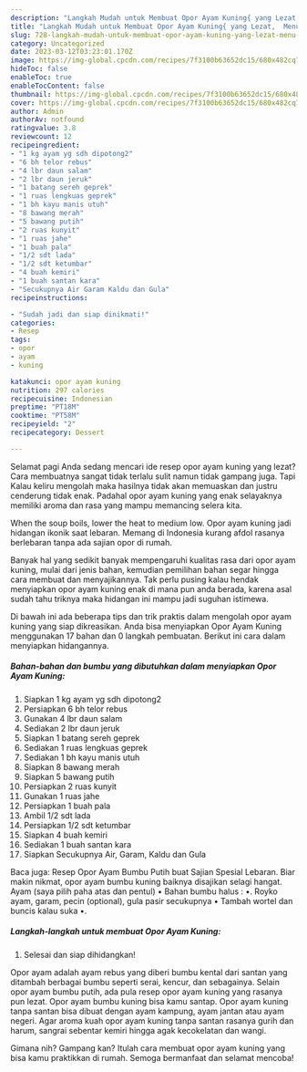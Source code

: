 ```yaml
---
description: "Langkah Mudah untuk Membuat Opor Ayam Kuning{ yang Lezat,  Menu Buat lebaran"
title: "Langkah Mudah untuk Membuat Opor Ayam Kuning{ yang Lezat,  Menu Buat lebaran"
slug: 728-langkah-mudah-untuk-membuat-opor-ayam-kuning-yang-lezat-menu-buat-lebaran
category: Uncategorized
date: 2023-03-12T03:23:01.170Z
image: https://img-global.cpcdn.com/recipes/7f3100b63652dc15/680x482cq70/opor-ayam-kuning-foto-resep-utama.jpg
hideToc: false
enableToc: true
enableTocContent: false
thumbnail: https://img-global.cpcdn.com/recipes/7f3100b63652dc15/680x482cq70/opor-ayam-kuning-foto-resep-utama.jpg
cover: https://img-global.cpcdn.com/recipes/7f3100b63652dc15/680x482cq70/opor-ayam-kuning-foto-resep-utama.jpg
author: Admin
authorAv: notfound
ratingvalue: 3.8
reviewcount: 12
recipeingredient:
- "1 kg ayam yg sdh dipotong2"
- "6 bh telor rebus"
- "4 lbr daun salam"
- "2 lbr daun jeruk"
- "1 batang sereh geprek"
- "1 ruas lengkuas geprek"
- "1 bh kayu manis utuh"
- "8 bawang merah"
- "5 bawang putih"
- "2 ruas kunyit"
- "1 ruas jahe"
- "1 buah pala"
- "1/2 sdt lada"
- "1/2 sdt ketumbar"
- "4 buah kemiri"
- "1 buah santan kara"
- "Secukupnya Air Garam Kaldu dan Gula"
recipeinstructions:

- "Sudah jadi dan siap dinikmati!"
categories:
- Resep
tags:
- opor
- ayam
- kuning

katakunci: opor ayam kuning 
nutrition: 297 calories
recipecuisine: Indonesian
preptime: "PT18M"
cooktime: "PT58M"
recipeyield: "2"
recipecategory: Dessert

---
```



Selamat pagi Anda sedang mencari ide resep opor ayam kuning yang lezat? Cara membuatnya sangat tidak terlalu sulit namun tidak gampang juga. Tapi Kalau keliru mengolah maka hasilnya tidak akan memuaskan dan justru cenderung tidak enak. Padahal opor ayam kuning yang enak selayaknya memiliki aroma dan rasa yang mampu memancing selera kita.


When the soup boils, lower the heat to medium low. Opor ayam kuning jadi hidangan ikonik saat lebaran. Memang di Indonesia kurang afdol rasanya berlebaran tanpa ada sajian opor di rumah.

Banyak hal yang sedikit banyak mempengaruhi kualitas rasa dari opor ayam kuning, mulai dari jenis bahan, kemudian pemilihan bahan segar hingga cara membuat dan menyajikannya. Tak perlu pusing kalau hendak menyiapkan opor ayam kuning enak di mana pun anda berada, karena asal sudah tahu triknya maka hidangan ini mampu jadi suguhan istimewa.


Di bawah ini ada beberapa tips dan trik praktis dalam mengolah opor ayam kuning yang siap dikreasikan. Anda bisa menyiapkan Opor Ayam Kuning menggunakan 17 bahan dan 0 langkah pembuatan. Berikut ini cara dalam menyiapkan hidangannya.

<!--inarticleads1-->

##### Bahan-bahan dan bumbu yang dibutuhkan dalam menyiapkan Opor Ayam Kuning:

1. Siapkan 1 kg ayam yg sdh dipotong2
1. Persiapkan 6 bh telor rebus
1. Gunakan 4 lbr daun salam
1. Sediakan 2 lbr daun jeruk
1. Siapkan 1 batang sereh geprek
1. Sediakan 1 ruas lengkuas geprek
1. Sediakan 1 bh kayu manis utuh
1. Siapkan 8 bawang merah
1. Siapkan 5 bawang putih
1. Persiapkan 2 ruas kunyit
1. Gunakan 1 ruas jahe
1. Persiapkan 1 buah pala
1. Ambil 1/2 sdt lada
1. Persiapkan 1/2 sdt ketumbar
1. Siapkan 4 buah kemiri
1. Sediakan 1 buah santan kara
1. Siapkan Secukupnya Air, Garam, Kaldu dan Gula


Baca juga: Resep Opor Ayam Bumbu Putih buat Sajian Spesial Lebaran. Biar makin nikmat, opor ayam bumbu kuning baiknya disajikan selagi hangat. Ayam (saya pilih paha atas dan pentul) • Bahan bumbu halus : •. Royko ayam, garam, pecin (optional), gula pasir secukupnya • Tambah wortel dan buncis kalau suka •. 

<!--inarticleads2-->

##### Langkah-langkah untuk membuat Opor Ayam Kuning:


1. Selesai dan siap dihidangkan!

Opor ayam adalah ayam rebus yang diberi bumbu kental dari santan yang ditambah berbagai bumbu seperti serai, kencur, dan sebagainya. Selain opor ayam bumbu putih, ada pula resep opor ayam kuning yang rasanya pun lezat. Opor ayam bumbu kuning bisa kamu santap. Opor ayam kuning tanpa santan bisa dibuat dengan ayam kampung, ayam jantan atau ayam negeri. Agar aroma kuah opor ayam kuning tanpa santan rasanya gurih dan harum, sangrai sebentar kemiri hingga agak kecokelatan dan wangi. 

Gimana nih? Gampang kan? Itulah cara membuat opor ayam kuning yang bisa kamu praktikkan di rumah. Semoga bermanfaat dan selamat mencoba!
